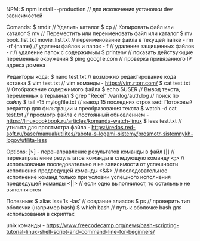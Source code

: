 
NPM:
    $ npm install --production // для исключения установки dev зависимостей

Comands:
    $ rmdir  // Удалить каталог
    $ cp  // Копировать файл или каталог
    $ mv  // Переместить или переименовать файл или каталог
        $ mv book_list.txt movie_list.txt // переименование файла в текущей папке
    - rm -rf {name} // удалени файлов и папок
        - f // удаление защищенных файлов
        - r // удаление папок с содержимым
    $ printenv // показать действующие переменные окружения
    $ ping googl e.com // проверка привязанного IP адреса домена

Редакторы кода:
    $ nano test.txt // возможно редактирование кода вставка 
    $ vim test.txt // vim команды - https://vim.rtorr.com/
    $ cat test.txt // Отображение содержимого файла
    $ echo $USER // Вывод текста, переменных в терминал
    $ grep "Recei" /var/log/auth.log // поиск по файлу
    $ tail -15 mylogfile.txt // вывод 15 последних строк
    sed: Потоковый редактор для фильтрации и преобразования текста
    $ watch -d cat test.txt // просмотр файла с постоянный обновлением - https://linuxcookbook.ru/articles/komanda-watch-linux
    $ less test.txt // утилита для простмотра файла - https://redos.red-soft.ru/base/manual/utilites/rabota-s-logami-sistemy/prosmotr-sistemnykh-logov/utilita-less


Options:
    [>] - перенаправление результатов команды в файл
    [|] // перенаправление результатов команды в следующую команду
    <;> // использование последовательно в не зависимости от успешности исполнения предведущей команды
    <&&> // последовательное исполнение команд только при условии успешного исполнения предведущей команды
    <||> // если одно выполнилост, то остальные не выполняются


Полезные:
    $ alias lss='ls -las' // создание алиасов
    $ ps // проверить тип оболочки (например bash)
    $ which bash // путь к оболочке bash для использования в скриптах
   

unix команды - https://www.freecodecamp.org/news/bash-scripting-tutorial-linux-shell-script-and-command-line-for-beginners/